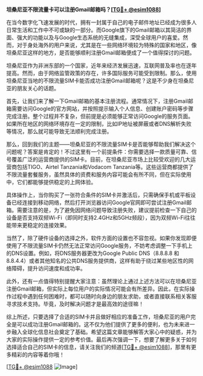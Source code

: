 **坦桑尼亚不限流量卡可以注册Gmail邮箱吗？[[TG💪+ @esim1088](https://t.me/s/esim1088)]**

在当今数字化飞速发展的时代，拥有一封属于自己的电子邮件地址已经成为很多人日常生活和工作中不可或缺的一部分。而Google旗下的Gmail邮箱以其简洁的界面、强大的功能以及与Google生态系统的无缝集成，深受全球用户的喜爱。然而，对于身处海外的用户来说，尤其是在一些网络环境较为特殊的国家和地区，像坦桑尼亚这样的地方，是否能够顺利注册Gmail邮箱便成了一个值得探讨的问题。

坦桑尼亚作为非洲东部的一个国家，近年来经济发展迅速，互联网普及率也在逐年提高。然而，由于网络监管政策的存在，许多国际服务可能受到限制。那么，使用坦桑尼亚当地的不限流量SIM卡能否成功注册Gmail邮箱呢？这是不少身在坦桑尼亚的朋友关心的话题。

首先，让我们来了解一下Gmail邮箱的基本注册流程。通常情况下，注册Gmail邮箱需要访问Google的官方网站，并按照提示输入个人信息、创建账户密码等步骤完成注册。整个过程并不复杂，但前提是必须能够正常访问Google的服务页面。如果所在地区的网络环境存在一定的限制，比如IP地址被屏蔽或者DNS解析失败等情况，那么就可能导致无法顺利完成注册。

那么，回到我们的主题——坦桑尼亚的不限流量SIM卡是否能够帮助我们解决这个问题呢？答案是肯定的！不过这里有一个前提条件：你需要选择一款质量可靠、信号覆盖广泛的运营商提供的SIM卡。目前，在坦桑尼亚市场上比较受欢迎的几大运营商包括TIGO、Airtel Tanzania和Vodacom Tanzania等。这些运营商都提供了不限流量套餐服务，虽然具体的资费和服务内容可能会有所不同，但在实际使用中，它们都能够提供稳定的上网体验。

具体操作上，当你购买了一张符合条件的SIM卡并激活后，只需确保手机或平板设备已经连接到移动网络，然后打开浏览器访问Google官网即可尝试注册Gmail邮箱。需要注意的是，为了避免因网络问题导致注册失败，建议提前检查一下自己的设备是否支持双频Wi-Fi（即同时支持2.4GHz和5GHz频段），因为双频Wi-Fi往往能带来更稳定的连接效果。

当然了，除了硬件设备的选择之外，软件方面的设置也不容忽视。如果你发现即便使用了不限流量SIM卡仍然无法正常访问Google服务，不妨考虑调整一下手机上的DNS设置。例如，将DNS服务器更改为Google Public DNS（8.8.8.8 和 8.8.4.4）或者其他知名的公共DNS服务提供商，这样有助于绕过某些地区性的网络障碍，提升访问速度和成功率。

此外，还有一点值得特别提醒大家注意：虽然理论上通过上述方法可以在坦桑尼亚注册Gmail邮箱，但实际上每位用户的实际情况可能会有所差异。因此，在实际操作过程中遇到任何困难时，都可以随时向身边的朋友求助，或者直接联系相关客服寻求技术支持。毕竟，及时解决问题才是最高效的途径嘛！

综上所述，只要选择了合适的SIM卡并且做好相应的准备工作，坦桑尼亚的用户完全是可以成功注册Gmail邮箱的。这不仅为他们提供了更多的便利，也为未来进一步融入全球化信息社会奠定了基础。希望这篇文章能够解答大家心中的疑惑，并为大家的实际操作提供一定的参考价值。最后再次强调一下，想要了解更多关于如何选择适合自己的SIM卡的信息，请关注我们的频道[[TG💪+ @esim1088](https://t.me/s/esim1088)]，那里有更多精彩的内容等着你哦！

[[TG💪+ @esim1088](https://t.me/s/esim1088) ![Image](https://i.postimg.cc/4NQfJmqS/Snipaste-2025-05-13-00-14-12.png)]